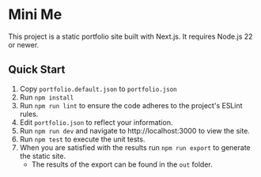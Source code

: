 Mini Me
=======

This project is a static portfolio site built with Next.js.
It requires Node.js 22 or newer.

## Quick Start
1. Copy `portfolio.default.json` to `portfolio.json`
2. Run `npm install`
3. Run `npm run lint` to ensure the code adheres to the project's ESLint rules.
4. Edit `portfolio.json` to reflect your information.
5. Run `npm run dev` and navigate to http://localhost:3000 to view the site.
6. Run `npm test` to execute the unit tests.
7. When you are satisfied with the results run `npm run export` to generate the static site.
   * The results of the export can be found in the `out` folder.
